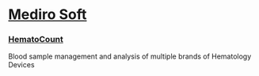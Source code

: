 # [Mediro Soft](https://medirosoft.ir/)

### [HematoCount](https://medirosoft.ir/Hemato-Count/)
Blood sample management and analysis of multiple brands of Hematology Devices